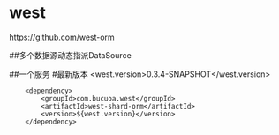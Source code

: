 # west

https://github.com/west-orm

##多个数据源动态指派DataSource

##一个服务
#最新版本
		<west.version>0.3.4-SNAPSHOT</west.version>

		<dependency>
			<groupId>com.bucuoa.west</groupId>
			<artifactId>west-shard-orm</artifactId>
			<version>${west.version}</version>
		</dependency>